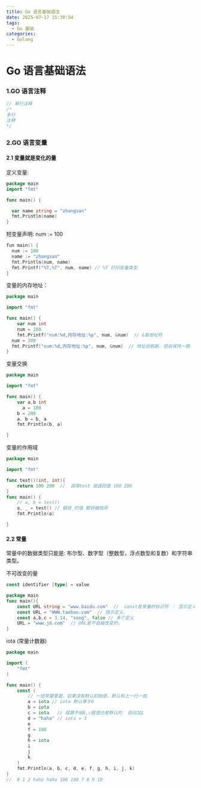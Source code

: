 ```yaml
---
title: Go 语言基础语法
date: 2025-07-17 15:30:54
tags:
  - Go 基础
categories:
  - Golang
---
```


# Go 语言基础语法

### 1.GO 语言注释

```go
// 单行注释
/*
多行
注释
*/
```

### 2.GO 语言变量

#### 2.1 变量就是变化的量

定义变量:

```go
package main
import "fmt"

func main() {

  var name string = "zhangsan"
  fmt.Println(name)
}
```

短变量声明: num := 100

```go
fun main() {
  num := 100
  name := "zhangsan"
  fmt.Println(num, name)
  fmt.Printf("%T,%T", num, name) // %T 打印变量类型
}
```

变量的内存地址：

```go
package main

import "fmt"

func main() {
    var num int
	num = 100
	fmt.Printf("num:%d,内存地址:%p", num, &num)  // &取地址符
  num = 200
  fmt.Printf("num:%d,内存地址:%p", num, &num)  // 地址会刷新，但会保持一致
}
```

变量交换

```go
package main

import "fmt"

func main() {
    var a,b int
	  a = 100
    b = 200
    a, b = b, a
	fmt.Println(b, a)

}
```

变量的作用域

```go
package main

import "fmt"

func test()(int, int){
    return 100 200  //  调用test 就返回值 100 200
}
func main() {
    // a, b = test()
    a, _ = test() // 赋给_的值 都将被抛弃
	fmt.Println(a)

}
```

#### 2.2 常量

常量中的数据类型只能是: 布尔型、数字型（整数型，浮点数型和复数）和字符串类型。

不可改变的量

```go
const identifier [type] = value

package main
func main(){
    const URL string = "www.baidu.com"  //  const是常量的标识符 ： 显示定义
    const URL = "WWW.taobao.com"  // 隐示定义、
    const a,b,c = 3.14, "song", false // 多个定义
    URL = "www.jd.com"  // URL是不会被改变的，
}

```

iota (常量计数器)

```go
package main

import (
	"fmt"
)

func main() {
	const (
		// 一组常量里面，如果没有默认初始值，默认和上一行一致
		a = iota // iota 默认等于0
		b = iota
		c = iota   // 就算不给b,c赋值也是默认的  自动加1
		d = "haha" // iota = 3
		e
		f = 100
		g
		h = iota
		i
		j
		k
	)
	fmt.Println(a, b, c, d, e, f, g, h, i, j, k)
}
//  0 1 2 haha haha 100 100 7 8 9 10 
```
